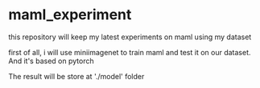 # maml_experiment
this repository will keep my latest experiments on maml using my dataset

first of all, i will use miniimagenet to train maml and test it on our dataset. And it's based on pytorch

The result will be store at './model' folder
